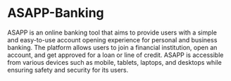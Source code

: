 # ASAPP-Banking
ASAPP is an online banking tool that aims to provide users with a simple and easy-to-use account opening experience for personal and business banking. The platform allows users to join a financial institution, open an account, and get approved for a loan or line of credit. ASAPP is accessible from various devices such as mobile, tablets, laptops, and desktops while ensuring safety and security for its users.
